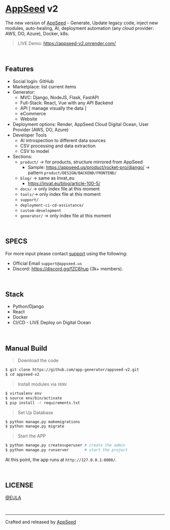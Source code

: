 # [AppSeed](https://appseed.us/) v2

The new version of [AppSeed](https://appseed.us/) - Generate, Update legacy code, inject new modules, auto-healing, AI, deployment automation (any cloud provider: AWS, DO, Azure), Docker, k8s.  

> LIVE Demo: https://appseed-v2.onrender.com/
 
<br />

## Features

- Social login: GitHub
- Marketplace: list current items
- Generator:
  - MVC: Django, NodeJS, Flask, FastAPI
  - Full-Stack: React, Vue with any API Backend
  - API [ manage visually the data ]
  - eCommerce
  - Website
- Deployment options: Render, AppSeed Cloud Digital Ocean, User Provider (AWS, DO, Azure)
- Developer Tools
  - AI introspection to different data sources
  - CSV processing and data extraction
  - CSV to model
- Sections:
  - `product/` -> for products, structure mirrored from AppSeed
    - Sample: https://appseed.us/product/rocket-pro/django/  -> pattern `product/DESIGN/BACKEND/FRONTEND/`
  - `blog/` -> same as Invat_eu
    - https://invat.eu/blog/article-100-5/
  - `docs/` -> only index file at this moment
  - `tools/`-> only index file at this moment
  - `support/`
  - `deployment-ci-cd-assistance/`
  - `custom-development`
  - `generator/` -> only index file at this moment  
 
<br />

## SPECS

For more input please contact [support](https://appseed.us/support/) using the following: 

- Official Email `support@appseed.us`
- Discord: https://discord.gg/fZC6hup (3k+ members).

<br />

## Stack

- Python/Django
- React
- Docker
- CI/CD - LIVE Deploy on Digital Ocean

<br />

## Manual Build 

> Download the code 

```bash
$ git clone https://github.com/app-generator/appseed-v2.git
$ cd appseed-v2
``` 

> Install modules via `VENV`  

```bash
$ virtualenv env
$ source env/bin/activate
$ pip install -r requirements.txt
```

> Set Up Database

```bash
$ python manage.py makemigrations
$ python manage.py migrate
```

> Start the APP

```bash
$ python manage.py createsuperuser # create the admin
$ python manage.py runserver       # start the project
```

At this point, the app runs at `http://127.0.0.1:8000/`. 

<br />

## LICENSE

[@EULA](./LICENSE.md)

<br />

---
Crafted and released by [AppSeed](https://appseed.us/) 
